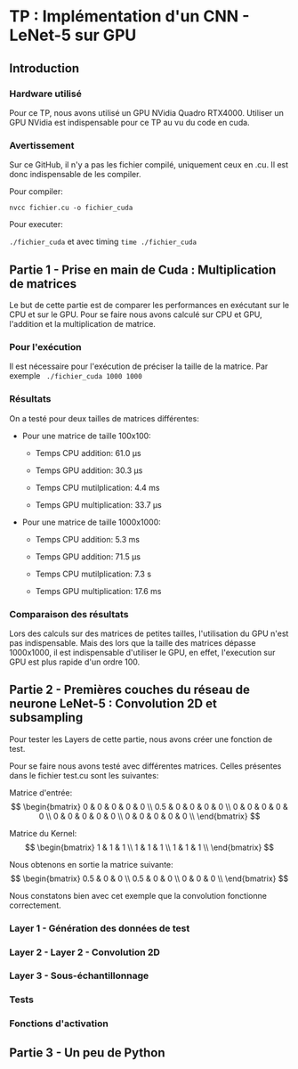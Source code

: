 # TP : Implémentation d'un CNN - LeNet-5 sur GPU

## Introduction

### Hardware utilisé

Pour ce TP, nous avons utilisé un GPU NVidia Quadro RTX4000. Utiliser un GPU NVidia est indispensable pour ce TP au vu du code en cuda.

### Avertissement

Sur ce GitHub, il n'y a pas les fichier compilé, uniquement ceux en .cu. Il est donc indispensable de les compiler.

Pour compiler:

` nvcc fichier.cu -o fichier_cuda `

Pour executer:

` ./fichier_cuda ` et avec timing ` time ./fichier_cuda `

## Partie 1 - Prise en main de Cuda : Multiplication de matrices

Le but de cette partie est de comparer les performances en exécutant sur le CPU et sur le GPU.
Pour se faire nous avons calculé sur CPU et GPU, l'addition et la multiplication de matrice.

### Pour l'exécution

Il est nécessaire pour l'exécution de préciser la taille de la matrice.
Par exemple ` ./fichier_cuda 1000 1000`

### Résultats

On a testé pour deux tailles de matrices différentes:

- Pour une matrice de taille 100x100:

  - Temps CPU addition: 61.0 µs
  - Temps GPU addition: 30.3 µs

  - Temps CPU mutilplication: 4.4 ms
  - Temps GPU multiplication: 33.7 µs

- Pour une matrice de taille 1000x1000:

  - Temps CPU addition: 5.3 ms
  - Temps GPU addition: 71.5 µs

  - Temps CPU mutilplication: 7.3 s
  - Temps GPU multiplication: 17.6 ms

### Comparaison des résultats

Lors des calculs sur des matrices de petites tailles, l'utilisation du GPU n'est pas indispensable. Mais des lors que la taille des matrices dépasse 1000x1000, il est indispensable d'utiliser le GPU, en effet, l'execution sur GPU est plus rapide d'un ordre 100.

## Partie 2 - Premières couches du réseau de neurone LeNet-5 : Convolution 2D et subsampling

Pour tester les Layers de cette partie, nous avons créer une fonction de test.

Pour se faire nous avons testé avec différentes matrices. Celles présentes dans le fichier test.cu sont les suivantes:

Matrice d'entrée:
$$ \begin{bmatrix}
  0 & 0 & 0 & 0 & 0 \\
  0.5 & 0 & 0 & 0 & 0 \\
  0 & 0 & 0 & 0 & 0 \\
  0 & 0 & 0 & 0 & 0 \\
  0 & 0 & 0 & 0 & 0 \\
\end{bmatrix} $$

Matrice du Kernel:
$$ \begin{bmatrix}
  1 & 1 & 1 \\
  1 & 1 & 1 \\
  1 & 1 & 1 \\
\end{bmatrix} $$

Nous obtenons en sortie la matrice suivante:
$$ \begin{bmatrix}
  0.5 & 0 & 0 \\
  0.5 & 0 & 0 \\
  0 & 0 & 0 \\
\end{bmatrix} $$

Nous constatons bien avec cet exemple que la convolution fonctionne correctement.

### Layer 1 - Génération des données de test

### Layer 2 - Layer 2 - Convolution 2D

### Layer 3 - Sous-échantillonnage

### Tests

### Fonctions d'activation

## Partie 3 - Un peu de Python
